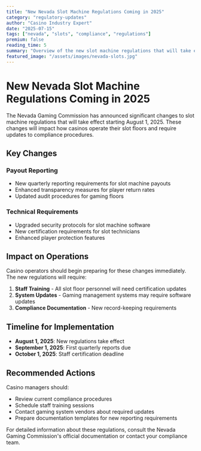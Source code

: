 ```yaml
---
title: "New Nevada Slot Machine Regulations Coming in 2025"
category: "regulatory-updates"
author: "Casino Industry Expert"
date: "2025-07-15"
tags: ["nevada", "slots", "compliance", "regulations"]
premium: false
reading_time: 5
summary: "Overview of the new slot machine regulations that will take effect in Nevada starting August 2025."
featured_image: "/assets/images/nevada-slots.jpg"
---
```


# New Nevada Slot Machine Regulations Coming in 2025

The Nevada Gaming Commission has announced significant changes to slot machine regulations that will take effect starting August 1, 2025. These changes will impact how casinos operate their slot floors and require updates to compliance procedures.

## Key Changes

### Payout Reporting
- New quarterly reporting requirements for slot machine payouts
- Enhanced transparency measures for player return rates
- Updated audit procedures for gaming floors

### Technical Requirements
- Upgraded security protocols for slot machine software
- New certification requirements for slot technicians
- Enhanced player protection features

## Impact on Operations

Casino operators should begin preparing for these changes immediately. The new regulations will require:

1. **Staff Training** - All slot floor personnel will need certification updates
2. **System Updates** - Gaming management systems may require software updates
3. **Compliance Documentation** - New record-keeping requirements

## Timeline for Implementation

- **August 1, 2025**: New regulations take effect
- **September 1, 2025**: First quarterly reports due
- **October 1, 2025**: Staff certification deadline

## Recommended Actions

Casino managers should:
- Review current compliance procedures
- Schedule staff training sessions
- Contact gaming system vendors about required updates
- Prepare documentation templates for new reporting requirements

For detailed information about these regulations, consult the Nevada Gaming Commission's official documentation or contact your compliance team.
